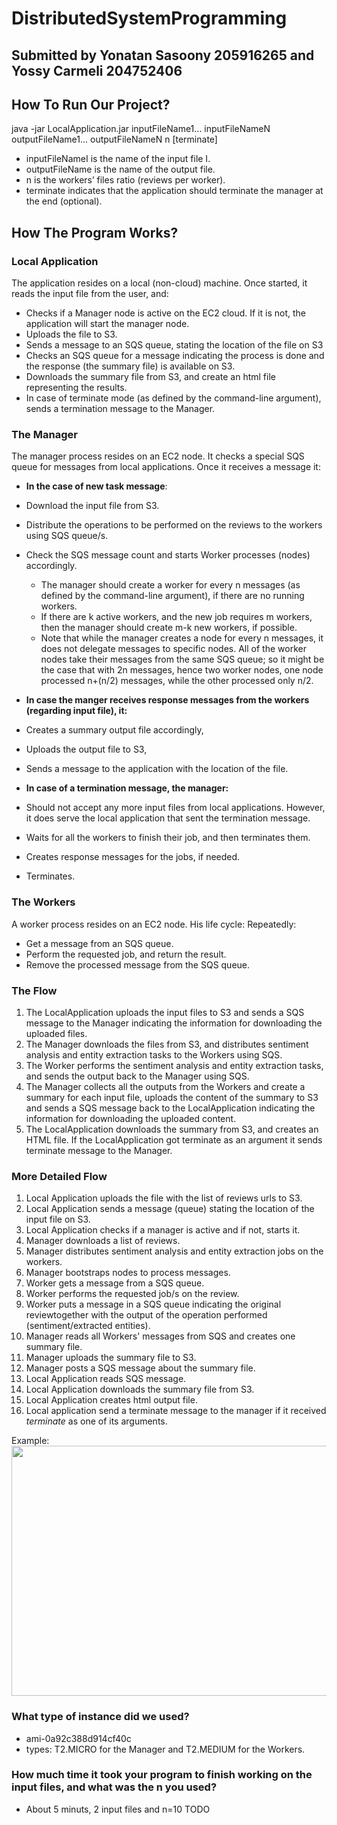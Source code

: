 # DistributedSystemProgramming

## Submitted by Yonatan Sasoony 205916265 and Yossy Carmeli 204752406

## How To Run Our Project?
java -jar LocalApplication.jar inputFileName1... inputFileNameN outputFileName1... outputFileNameN n [terminate]
- inputFileNameI is the name of the input file I.
- outputFileName is the name of the output file.
- n is the workers’ files ratio (reviews per worker).
- terminate indicates that the application should terminate the manager at the end (optional).

## How The Program Works?

### Local Application
The application resides on a local (non-cloud) machine. Once started, it reads the input file from the user, and:
- Checks if a Manager node is active on the EC2 cloud. If it is not, the application will start the manager node.
- Uploads the file to S3.
- Sends a message to an SQS queue, stating the location of the file on S3
- Checks an SQS queue for a message indicating the process is done and the response (the summary file) is available on S3.
- Downloads the summary file from S3, and create an html file representing the results.
- In case of terminate mode (as defined by the command-line argument), sends a termination message to the Manager.

### The Manager
The manager process resides on an EC2 node. It checks a special SQS queue for messages from local applications. Once it receives a message it:
- **In the case of new task message**:
- Download the input file from S3.
- Distribute the operations to be performed on the reviews to the workers using SQS queue/s.
- Check the SQS message count and starts Worker processes (nodes) accordingly.
    - The manager should create a worker for every n messages (as defined by the command-line argument), if there are no running workers.
    - If there are k active workers, and the new job requires m workers, then the manager should create m-k new workers, if possible.
    - Note that while the manager creates a node for every n messages, it does not delegate messages to specific nodes. All of the worker nodes take their messages from the same SQS queue; so it might be the case that with 2n messages, hence two worker nodes, one node processed n+(n/2) messages, while the other processed only n/2.

- **In case the manger receives response messages from the workers (regarding input file), it:**
- Creates a summary output file accordingly,
- Uploads the output file to S3,
- Sends a message to the application with the location of the file.
- **In case of a termination message, the manager:**
- Should not accept any more input files from local applications. However, it does serve the local application that sent the termination message.
- Waits for all the workers to finish their job, and then terminates them.
- Creates response messages for the jobs, if needed.
- Terminates.

### The Workers
A worker process resides on an EC2 node. His life cycle:
Repeatedly:
- Get a message from an SQS queue.
- Perform the requested job, and return the result.
- Remove the processed message from the SQS queue.

### The Flow
1. The LocalApplication uploads the input files to S3 and sends a SQS message to the Manager indicating the information for downloading the uploaded files.
2. The Manager downloads the files from S3, and distributes sentiment analysis and entity extraction tasks to the Workers using SQS.
3. The Worker performs the sentiment analysis and entity extraction tasks, and sends the output back to the Manager using SQS.
4. The Manager collects all the outputs from the Workers and create a summary for each input file, uploads the content of the summary to S3 and sends a SQS message back to the LocalApplication indicating the information for downloading the uploaded content.
5. The LocalApplication downloads the summary from S3, and creates an HTML file. If the LocalApplication got terminate as an argument it sends terminate message to the Manager.

### More Detailed Flow
1. Local Application uploads the file with the list of reviews urls to S3.
2. Local Application sends a message (queue) stating the location of the input file on S3.
3. Local Application checks if a manager is active and if not, starts it.
4. Manager downloads a list of reviews.
5. Manager distributes sentiment analysis and entity extraction jobs on the workers.
6. Manager bootstraps nodes to process messages.
7. Worker gets a message from a SQS queue.
8. Worker performs the requested job/s on the review.
9. Worker puts a message in a SQS queue indicating the original reviewtogether with the output of the operation performed (sentiment/extracted entities).
10. Manager reads all Workers' messages from SQS and creates one summary file.
11. Manager uploads the summary file to S3.
12. Manager posts a SQS message about the summary file.
13. Local Application reads SQS message.
14. Local Application downloads the summary file from S3.
15. Local Application creates html output file.
16. Local application send a terminate message to the manager if it received <i>terminate</i> as one of its arguments.

Example:
<img src="https://user-images.githubusercontent.com/62992694/115233931-2ca5fb00-a121-11eb-9fe8-97913a2deec3.jpeg" width="800" height="400" />

### What type of instance did we used?
- ami-0a92c388d914cf40c
- types: T2.MICRO for the Manager and T2.MEDIUM for the Workers.

### How much time it took your program to finish working on the input files, and what was the n you used?
- About 5 minuts, 2 input files and n=10 TODO
